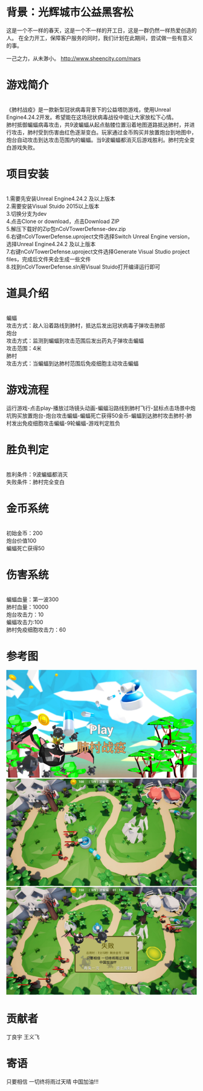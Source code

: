# 背景：光辉城市公益黑客松
这是一个不一样的春天，这是一个不一样的开工日，这是一群仍然一样热爱创造的人。 在全力开工，保障客户服务的同时，我们计划在此期间，尝试做一些有意义的事。

一己之力，从未渺小。
http://www.sheencity.com/mars
# 游戏简介
<br/>  《肺村战疫》是一款新型冠状病毒背景下的公益塔防游戏，使用Unreal Engine4.24.2开发。希望能在这场冠状病毒战役中能让大家放松下心情。
<br/>  肺村抵御蝙蝠病毒攻击，共9波蝙蝠从起点骷髅位置沿着地图道路抵达肺村，并进行攻击，肺村受到伤害由红色逐渐变白。玩家通过金币购买并放置炮台到地图中，炮台自动攻击到达攻击范围内的蝙蝠。当9波蝙蝠都消灭后游戏胜利。肺村完全变白游戏失败。

# 项目安装
<br/>1.需要先安装Unreal Engine4.24.2 及以上版本
<br/>2.需要安装Visual Stuido 2015以上版本
<br/>3.切换分支为dev
<br/>4.点击Clone or download，点击Download ZIP
<br/>5.解压下载好的Zip包nCoVTowerDefense-dev.zip
<br/>6.右键nCoVTowerDefense.uproject文件选择Switch Unreal Engine version，选择Unreal Engine4.24.2 及以上版本
<br/>7.右键nCoVTowerDefense.uproject文件选择Generate Visual Studio project files，完成后文件夹会生成一些文件
<br/>8.找到nCoVTowerDefense.sln用Visual Stuido打开编译运行即可

# 道具介绍
<br/>蝙蝠
<br/>攻击方式：敌人沿着路线到肺村，抵达后发出冠状病毒子弹攻击肺部
<br/>炮台
<br/>攻击方式：监测到蝙蝠到攻击范围后发出药丸子弹攻击蝙蝠
<br/>攻击范围：4米
<br/>肺村
<br/>攻击方式：当蝙蝠到达肺村范围后免疫细胞主动攻击蝙蝠
# 游戏流程
运行游戏-点击play-播放过场镜头动画-蝙蝠沿路线到肺村飞行-鼠标点击场景中炮坑购买放置炮台-炮台攻击蝙蝠-蝙蝠死亡获得50金币-蝙蝠到达肺村攻击肺村-肺村发出免疫细胞攻击蝙蝠-9轮蝙蝠-游戏判定胜负
# 胜负判定
<br/>胜利条件：9波蝙蝠都消灭
<br/>失败条件：肺村完全变白
# 金币系统
<br/>初始金币：200
<br/>炮台价值100
<br/>蝙蝠死亡获得50
# 伤害系统
<br/>蝙蝠血量：第一波300
<br/>肺村血量：10000
<br/>炮台攻击力：10
<br/>蝙蝠攻击力:100
<br/>肺村免疫细胞攻击力：60

# 参考图
![image](https://raw.githubusercontent.com/sheencity/nCoVTowerDefense/dev/Picture/Pic01.jpg)
![image](https://raw.githubusercontent.com/sheencity/nCoVTowerDefense/dev/Picture/Pic02.jpg)
![image](https://raw.githubusercontent.com/sheencity/nCoVTowerDefense/dev/Picture/Pic03.jpg)
# 贡献者
丁良宇 王义飞
# 寄语
只要相信 一切终将雨过天晴 中国加油!!!

